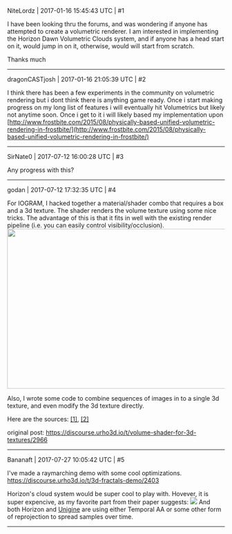 NiteLordz | 2017-01-16 15:45:43 UTC | #1

I have been looking thru the forums, and was wondering if anyone has attempted to create a volumetric renderer.  I am interested in implementing the Horizon Dawn Volumetric Clouds system, and if anyone has a head start on it, would jump in on it, otherwise, would will start from scratch.

Thanks much

-------------------------

dragonCASTjosh | 2017-01-16 21:05:39 UTC | #2

I think there has been a few experiments in the community on volumetric rendering but i dont think there is anything game ready. Once i start making progress on my long list of features i will eventually hit Volumetrics but likely not anytime soon. Once i get to it i will likely based my implementation upon [http://www.frostbite.com/2015/08/physically-based-unified-volumetric-rendering-in-frostbite/](http://www.frostbite.com/2015/08/physically-based-unified-volumetric-rendering-in-frostbite/)

-------------------------

SirNate0 | 2017-07-12 16:00:28 UTC | #3

Any progress with this?

-------------------------

godan | 2017-07-12 17:32:35 UTC | #4

For IOGRAM, I hacked together a material/shader combo that requires a box and a 3d texture. The shader renders the volume texture using some nice tricks. The advantage of this is that it fits in well with the existing render pipeline (i.e. you can easily control visibility/occlusion). <img src="//cdck-file-uploads-global.s3.dualstack.us-west-2.amazonaws.com/standard17/uploads/urho3d/original/1X/a8a342094c68cbc11b940baf6121251ec96396fa.jpg" width="690" height="370">

Also, I wrote some code to combine sequences of images in to a single 3d texture, and even modify the 3d texture directly.

Here are the sources: [[1]](https://gist.github.com/danhambleton/f318a91405c36aef15dc4cda4e93c451), [[2]](https://github.com/MeshGeometry/IogramSource/blob/master/Components/Graphics_Texture3D.cpp)

original post: https://discourse.urho3d.io/t/volume-shader-for-3d-textures/2966

-------------------------

Bananaft | 2017-07-27 10:05:42 UTC | #5

I've made a raymarching demo with some cool optimizations.
https://discourse.urho3d.io/t/3d-fractals-demo/2403

Horizon's cloud system would be super cool to play with. Hovever, it is super expencive, as my favorite part from their paper suggests:
<img src='//cdck-file-uploads-global.s3.dualstack.us-west-2.amazonaws.com/standard17/uploads/urho3d/original/1X/c63662311cea5c3a26cdf36ca722fe954d339d61.png'>
And both Horizon and [Unigine](https://developer.unigine.com/ru/devlog/20170206-unigine-2.4) are using either Temporal AA or some other form of reprojection to spread samples over time.

-------------------------

